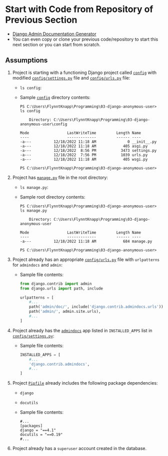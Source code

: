 # Start with Code from Repository of Previous Section

* [Django Admin Documentation Generator](https://github.com/FlynntKnapp/django-admin-documentation-generator)
* You can even copy or clone your previous code/repository to start this next section or you can start from scratch.

## Assumptions

1. Project is starting with a functioning Django project called [`config`](../config/) with modified [`config/settings.py`](../config/settings.py) file and [`config/urls.py`](../config/urls.py) file:
    * `ls config`:
    * Sample [`config`](../config/) directory contents:

        ```console
        PS C:\Users\FlynntKnapp\Programming\03-django-anonymous-user> ls config   

            Directory: C:\Users\FlynntKnapp\Programming\03-django-anonymous-user\config

        Mode                 LastWriteTime         Length Name
        ----                 -------------         ------ ----
        -a---          12/18/2022 11:18 AM              0 __init__.py
        -a---          12/18/2022 11:18 AM            405 asgi.py
        -a---          12/18/2022  8:56 PM           3473 settings.py
        -a---          12/18/2022  7:56 PM           1039 urls.py
        -a---          12/18/2022 11:18 AM            405 wsgi.py

        PS C:\Users\FlynntKnapp\Programming\03-django-anonymous-user>
        ```

1. Project has [`manage.py`](../manage.py) file in the root directory:
    * `ls manage.py`:
    * Sample root directory contents:

        ```console
        PS C:\Users\FlynntKnapp\Programming\03-django-anonymous-user> ls manage.py

            Directory: C:\Users\FlynntKnapp\Programming\03-django-anonymous-user

        Mode                 LastWriteTime         Length Name
        ----                 -------------         ------ ----
        -a---          12/18/2022 11:18 AM            684 manage.py

        PS C:\Users\FlynntKnapp\Programming\03-django-anonymous-user>
        ```

1. Project already has an appropriate [`config/urls.py`](../config/urls.py) file with `urlpatterns` for `admindocs` and `admin`:
    * Sample file contents:

        ```python
        from django.contrib import admin
        from django.urls import path, include

        urlpatterns = [
            #...
            path('admin/doc/', include('django.contrib.admindocs.urls')),
            path('admin/', admin.site.urls),
            #...
        ]
        ```

1. Project already has the [`admindocs`](https://docs.djangoproject.com/en/4.1/ref/contrib/admin/admindocs/) app listed in `INSTALLED_APPS` list in [`config/settings.py`](../config/settings.py):
    * Sample file contents:

        ```python
        INSTALLED_APPS = [
            #...
            'django.contrib.admindocs',
            #...
        ]
        ```

1. Project [`Pipfile`](../Pipfile) already includes the following package dependencies:
    * `django`
    * `docutils`
    * Sample file contents:

        ```code
        #...
        [packages]
        django = "==4.1"
        docutils = "==0.19"
        #...
        ```

1. Project already has a `superuser` account created in the database.
